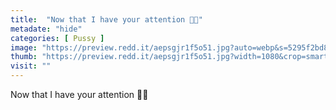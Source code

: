 ```yaml
---
title:  "Now that I have your attention 🥰🥰"
metadate: "hide"
categories: [ Pussy ]
image: "https://preview.redd.it/aepsgjr1f5o51.jpg?auto=webp&s=5295f2bd89dabae45d9624d45ca2b5b47528642a"
thumb: "https://preview.redd.it/aepsgjr1f5o51.jpg?width=1080&crop=smart&auto=webp&s=13b8a83f66f76f1b416ae7332abc01bfc27daf6c"
visit: ""
---
```

Now that I have your attention 🥰🥰
